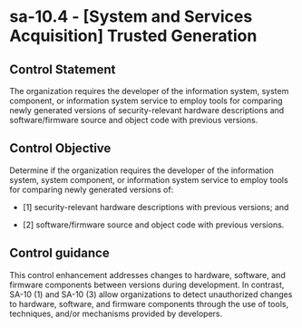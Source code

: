 # sa-10.4 - \[System and Services Acquisition\] Trusted Generation

## Control Statement

The organization requires the developer of the information system, system component, or information system service to employ tools for comparing newly generated versions of security-relevant hardware descriptions and software/firmware source and object code with previous versions.

## Control Objective

Determine if the organization requires the developer of the information system, system component, or information system service to employ tools for comparing newly generated versions of:

- \[1\] security-relevant hardware descriptions with previous versions; and

- \[2\] software/firmware source and object code with previous versions.

## Control guidance

This control enhancement addresses changes to hardware, software, and firmware components between versions during development. In contrast, SA-10 (1) and SA-10 (3) allow organizations to detect unauthorized changes to hardware, software, and firmware components through the use of tools, techniques, and/or mechanisms provided by developers.
